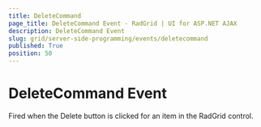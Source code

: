```yaml
---
title: DeleteCommand
page_title: DeleteCommand Event - RadGrid | UI for ASP.NET AJAX
description: DeleteCommand Event
slug: grid/server-side-programming/events/deletecommand
published: True
position: 50
---
```


# DeleteCommand Event

Fired when the Delete button is clicked for an item in the RadGrid control.
